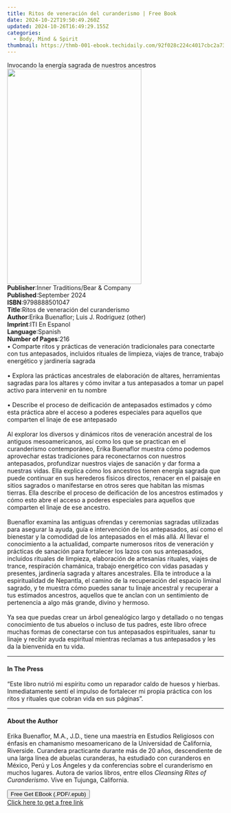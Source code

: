 ```yaml
---
title: Ritos de veneración del curanderismo | Free Book
date: 2024-10-22T19:50:49.260Z
updated: 2024-10-26T16:49:29.155Z
categories:
  - Body, Mind & Spirit
thumbnail: https://thmb-001-ebook.techidaily.com/92f028c224c4017cbc2a73b045a7438cc3ce1e4787996739fd17ab8f0721e009.jpg
---
```

<main id="book-container">
  <div class="flex flex-col">
    <div class="book-brief flex-1 py-6 px-4 sm:p-6 md:py-10 md:px-8">
      <!-- brief-->
      <div class="book-brief-main">
        Invocando la energía sagrada de nuestros ancestros
      </div>
    </div>
    <div
      class="book-meta-info flex-1 grid gap-4 col-start-1 col-end-3 row-start-1 sm:mb-6 sm:grid-cols-4 lg:gap-6 lg:col-start-2 lg:row-end-6 lg:row-span-6 lg:mb-0"
    >
      <div
        class="book-meta-info-left place-content-center mt-4 p-4 text-sm leading-6 col-start-2 col-span-2 dark:text-slate-400"
      >
        <img
          class="w-full h-500 object-cover rounded-lg sm:h-255 sm:col-span-2 lg:col-span-full"
          src="https://img-001-ebook.techidaily.com/bf48381dc78b6a8ed947ea61ab180cf5b45d83373df018955e1cd3ad92ef2528.jpg"
          alt=""
          width="312"
          height="500"
        />
      </div>
      <div
        class="book-meta-info-right mt-2 col-start-1 row-start-2 col-span-3 self-center"
      >
        <!-- meta data  -->
        <div class="flex flex-col px-4 md:px-8">
          <div class="flex-1">
            <strong>Publisher</strong>:<span class="px-2"
              >Inner Traditions/Bear &amp; Company</span
            >
          </div>
          <div class="flex-1">
            <strong>Published</strong>:<span class="px-2">September 2024</span>
          </div>
          <div class="flex-1">
            <strong>ISBN</strong>:<span class="px-2">9798888501047</span>
          </div>
          <div class="flex-1">
            <strong>Title</strong>:<span class="px-2"
              >Ritos de veneración del curanderismo</span
            >
          </div>
          <div class="flex-1">
            <strong>Author</strong>:<span class="px-2"
              >Erika Buenaflor; Luis J. Rodriguez (other)</span
            >
          </div>
          <div class="flex-1">
            <strong>Imprint</strong>:<span class="px-2">ITI En Espanol</span>
          </div>
          <div class="flex-1">
            <strong>Language</strong>:<span class="px-2">Spanish</span>
          </div>
          <div class="flex-1">
            <strong>Number of Pages</strong>:<span class="px-2">216</span>
          </div>
        </div>
      </div>
    </div>
    <div class="book-description flex-1 py-6 px-4 sm:p-6 md:py-10 md:px-8">
      <div class="book-description-main">
        <div accordion-content="" id="description">
          • Comparte ritos y prácticas de veneración tradicionales para
          conectarte con tus antepasados, incluidos rituales de limpieza, viajes
          de trance, trabajo energético y jardinería sagrada<br /><br />•
          Explora las prácticas ancestrales de elaboración de altares,
          herramientas sagradas para los altares y cómo invitar a tus
          antepasados a tomar un papel activo para intervenir en tu nombre<br /><br />•
          Describe el proceso de deificación de antepasados estimados y cómo
          esta práctica abre el acceso a poderes especiales para aquellos que
          comparten el linaje de ese antepasado<br /><br />Al explorar los
          diversos y dinámicos ritos de veneración ancestral de los antiguos
          mesoamericanos, así como los que se practican en el curanderismo
          contemporáneo, Erika Buenaflor muestra cómo podemos aprovechar estas
          tradiciones para reconectarnos con nuestros antepasados, profundizar
          nuestros viajes de sanación y dar forma a nuestras vidas. Ella explica
          cómo los ancestros tienen energía sagrada que puede continuar en sus
          herederos físicos directos, renacer en el paisaje en sitios sagrados o
          manifestarse en otros seres que habitan las mismas tierras. Ella
          describe el proceso de deificación de los ancestros estimados y cómo
          esto abre el acceso a poderes especiales para aquellos que comparten
          el linaje de ese ancestro.<br /><br />Buenaflor examina las antiguas
          ofrendas y ceremonias sagradas utilizadas para asegurar la ayuda, guía
          e intervención de los antepasados, así como el bienestar y la
          comodidad de los antepasados en el más allá. Al llevar el conocimiento
          a la actualidad, comparte numerosos ritos de veneración y prácticas de
          sanación para fortalecer los lazos con sus antepasados, incluidos
          rituales de limpieza, elaboración de artesanías rituales, viajes de
          trance, respiración chamánica, trabajo energético con vidas pasadas y
          presentes, jardinería sagrada y altares ancestrales. Ella te introduce
          a la espiritualidad de Nepantla, el camino de la recuperación del
          espacio liminal sagrado, y te muestra cómo puedes sanar tu linaje
          ancestral y recuperar a tus estimados ancestros, aquellos que te
          anclan con un sentimiento de pertenencia a algo más grande, divino y
          hermoso.<br /><br />Ya sea que puedas crear un árbol genealógico largo
          y detallado o no tengas conocimiento de tus abuelos o incluso de tus
          padres, este libro ofrece muchas formas de conectarse con tus
          antepasados espirituales, sanar tu linaje y recibir ayuda espiritual
          mientras reclamas a tus antepasados y les da la bienvenida en tu vida.
        </div>
        <div class="accordion-fader"></div>
      </div>
    </div>
    <div class="book-excerpts flex-1 py-6 px-4 sm:p-6 md:py-10 md:px-8">
      <!-- excerpts-->
      <div class="book-excerpts-main">
        <hr />
        <h4 class="placeholder placeholder-heading">
          <span>In The Press</span>
        </h4>
        <p>
          “Este libro nutrió mi espíritu como un reparador caldo de huesos y
          hierbas. Inmediatamente sentí el impulso de fortalecer mi propia
          práctica con los ritos y rituales que cobran vida en sus páginas”.
        </p>
      </div>
    </div>
    <div class="book-about-author flex-1 py-6 px-4 sm:p-6 md:py-10 md:px-8">
      <!-- about author-->
      <div class="book-main-author-main">
        <hr />
        <h4 class="placeholder placeholder-heading">
          <span>About the Author</span>
        </h4>
        <p>
          Erika Buenaflor, M.A., J.D., tiene una maestría en Estudios Religiosos
          con énfasis en chamanismo mesoamericano de la Universidad de
          California, Riverside. Curandera practicante durante más de 20 años,
          descendiente de una larga línea de abuelas curanderas, ha estudiado
          con curanderos en México, Perú y Los Ángeles y da conferencias sobre
          el curanderismo en muchos lugares. Autora de varios libros, entre
          ellos <i>Cleansing Rites of Curanderismo</i>. Vive en Tujunga,
          California.
        </p>
      </div>
    </div>
    <div class="book-free-get flex-1 py-6 px-4 sm:p-6 md:py-10 md:px-8">
      <button
        id="btn-free-get"
        class="bg-blue-500 hover:bg-blue-700 text-white font-bold py-2 px-4 rounded"
      >
        Free Get EBook (.PDF/.epub)
      </button>
      <div id="countdown-display" class="px-2 text-lg mt-2"></div>
      <a
        id="free-link"
        class="hidden bg-blue-500 hover:bg-blue-700 text-white font-bold py-2 px-4 rounded"
        href="https://www.ebooks.com/en-us/book/211241343/ritos-de-veneraci-n-del-curanderismo/erika-buenaflor/"
        target="_blank"
        >Click here to get a free link</a
      >
    </div>
    <script>
      let countdownTime = 0;
      let countdownInterval = null;
      document
        .getElementById('btn-free-get')
        .addEventListener('click', startCountdown);
      function startCountdown() {
        countdownTime = new Date().getTime() + 60000 * 3;
        countdownInterval = setInterval(updateCountdown, 1000);
        document.getElementById('btn-free-get').disabled = true;
        document
          .getElementById('btn-free-get')
          .classList.add('bg-gray-500', 'cursor-not-allowed');
      }
      function updateCountdown() {
        let currentTime = new Date().getTime();
        let timeLeft = countdownTime - currentTime;
        let secondsLeft = Math.floor(timeLeft / 1000);
        document.getElementById('countdown-display').innerHTML =
          `Remaining time: ${secondsLeft} seconds.`;
        if (secondsLeft <= 0) {
          clearInterval(countdownInterval);
          document.getElementById('btn-free-get').classList.add('hidden');
          document.getElementById('free-link').classList.remove('hidden');
          document.getElementById('countdown-display').innerHTML = '';
        }
      }
    </script>
  </div>
</main>

<ins class="adsbygoogle"
      style="display:block"
      data-ad-client="ca-pub-7571918770474297"
      data-ad-slot="8358498916"
      data-ad-format="auto"
      data-full-width-responsive="true"></ins>
    